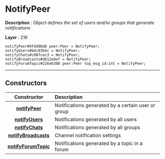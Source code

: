 # NotifyPeer

**Description** : *Object defines the set of users and/or groups that generate notifications*

**Layer** : 216

```tl
notifyPeer#9fd40bd8 peer:Peer = NotifyPeer;
notifyUsers#b4c83b4c = NotifyPeer;
notifyChats#c007cec3 = NotifyPeer;
notifyBroadcasts#d612e8ef = NotifyPeer;
notifyForumTopic#226e6308 peer:Peer top_msg_id:int = NotifyPeer;
```

---

## Constructors

| Constructor | Description |
| :---: | :--- |
| [**notifyPeer**](constructor/notifyPeer) | Notifications generated by a certain user or group |
| [**notifyUsers**](constructor/notifyUsers) | Notifications generated by all users |
| [**notifyChats**](constructor/notifyChats) | Notifications generated by all groups |
| [**notifyBroadcasts**](constructor/notifyBroadcasts) | Channel notification settings |
| [**notifyForumTopic**](constructor/notifyForumTopic) | Notifications generated by a topic in a forum |
